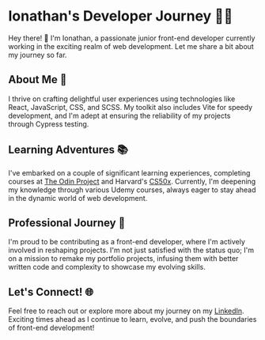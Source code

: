 # Ionathan's Developer Journey 👨‍💻

Hey there! 👋 I'm Ionathan, a passionate junior front-end developer currently working in the exciting realm of web development. Let me share a bit about my journey so far.

## About Me 🚀

I thrive on crafting delightful user experiences using technologies like React, JavaScript, CSS, and SCSS. My toolkit also includes Vite for speedy development, and I'm adept at ensuring the reliability of my projects through Cypress testing.

## Learning Adventures 📚

I've embarked on a couple of significant learning experiences, completing courses at [The Odin Project](#odin-project-link) and Harvard's [CS50x](#cs50x-link). Currently, I'm deepening my knowledge through various Udemy courses, always eager to stay ahead in the dynamic world of web development.

## Professional Journey 💼

I'm proud to be contributing as a front-end developer, where I'm actively involved in reshaping projects. I'm not just satisfied with the status quo; I'm on a mission to remake my portfolio projects, infusing them with better written code and complexity to showcase my evolving skills.

## Let's Connect! 🌐

Feel free to reach out or explore more about my journey on my [LinkedIn](#www.linkedin.com/in/ionathan-sideras-072a60255). Exciting times ahead as I continue to learn, evolve, and push the boundaries of front-end development!

